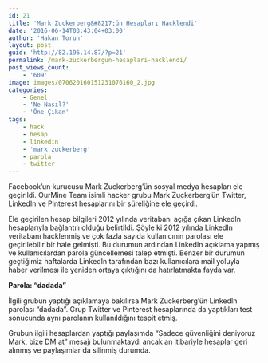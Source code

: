 ```yaml
---
id: 21
title: 'Mark Zuckerberg&#8217;ün Hesapları Hacklendi'
date: '2016-06-14T03:43:04+03:00'
author: 'Hakan Torun'
layout: post
guid: 'http://82.196.14.87/?p=21'
permalink: /mark-zuckerbergun-hesaplari-hacklendi/
post_views_count:
    - '609'
image: images/070620160151231076160_2.jpg
categories:
    - Genel
    - 'Ne Nasıl?'
    - 'Öne Çıkan'
tags:
    - hack
    - hesap
    - linkedin
    - 'mark zuckerberg'
    - parola
    - twitter
---
```


Facebook’un kurucusu Mark Zuckerberg’ün sosyal medya hesapları ele geçirildi. OurMine Team isimli hacker grubu Mark Zuckerberg’ün Twitter, LinkedIn ve Pinterest hesaplarını bir süreliğine ele geçirdi.

Ele geçirilen hesap bilgileri 2012 yılında veritabanı açığa çıkan LinkedIn hesaplarıyla bağlantılı olduğu belirtildi. Şöyle ki 2012 yılında LinkedIn veritabanı hacklenmiş ve çok fazla sayıda kullanıcının parolası ele geçirilebilir bir hale gelmişti. Bu durumun ardından LinkedIn açıklama yapmış ve kullanıcılardan parola güncellemesi talep etmişti. Benzer bir durumun geçtiğimiz haftalarda LinkedIn tarafından bazı kullanıcılara mail yoluyla haber verilmesı ile yeniden ortaya çıktığını da hatırlatmakta fayda var.

**Parola: “dadada”**

İlgili grubun yaptığı açıklamaya bakılırsa Mark Zuckerberg’ün LinkedIn parolası “dadada”. Grup Twitter ve Pinterest hesaplarında da yaptıkları test sonucunda aynı parolanın kullanıldığını tespit etmiş.

Grubun ilgili hesaplardan yaptığı paylaşımda “Sadece güvenliğini deniyoruz Mark, bize DM at” mesajı bulunmaktaydı ancak an itibariyle hesaplar geri alınmış ve paylaşımlar da silinmiş durumda.